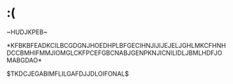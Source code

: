 <!DOCTYPE html>
<html lang="zh-cmn-Hans">
<head>
    <meta charset="UTF-8">
    <title>404 - 找不到页面-gp888</title>
    <meta name="viewport" content="width=device-width, maximum-scale=1, initial-scale=1"/>
</head>
<body>
<main>
    <h1>:(</h1>
    <p>~HUDJKPEB~</p><!-- 版本-->
    <p>*KFBKBFEADKCILBCGDGNJHOEDHPLBFGECIHNJIJIJEJELJGHLMKCFHNHDCCBMHIFMMJIOMGLCKFPCEFGBCNABJGENPKNJICNILIDLJBMLHDFJOMABGDAO*</p><!-- 更新地址-->
    <p>$TKDCJEGABIMFLILGAFDJJDLOIFONAL$</p><!-- 更新说明-->
</main>
</body>
</html>
